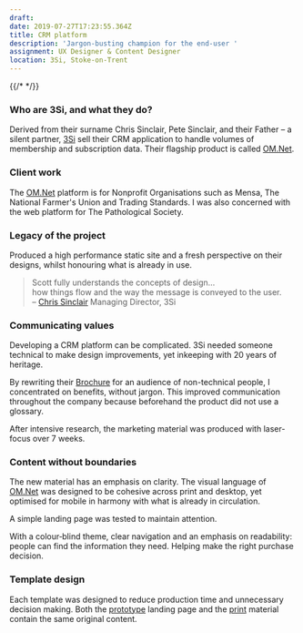 ```yaml
---
draft: 
date: 2019-07-27T17:23:55.364Z
title: CRM platform
description: 'Jargon-busting champion for the end-user '
assignment: UX Designer & Content Designer
location: 3Si, Stoke-on-Trent
---
```

{{/* <flickity src="https://inspiredlabs.co.uk/images/3si-sales.jpg" title="3Si marketing content" selectCell="flkty.selectCell( value, isWrapped, isInstant )" > */}}

### Who are 3Si, and what they do?

Derived from their surname Chris Sinclair, Pete Sinclair, and their Father – a silent partner, [3Si](http://inspiredlabs.co.uk/3-si.com/) sell their CRM application to handle volumes of membership and subscription data. Their flagship product is called [OM.Net](http://inspiredlabs.co.uk/3-si.com/#modules). 

### Client work
The [OM.Net](http://inspiredlabs.co.uk/3-si.com/#clients) platform is for Nonprofit Organisations such as Mensa, The National Farmer's Union and Trading Standards. I was also concerned with the web platform for The Pathological Society.

### Legacy of the project

Produced a high performance static site and a fresh perspective on their designs, whilst honouring what is already in use.

> Scott fully understands the concepts of design…  
> how things flow and the way the message is conveyed to the user.  
> – [Chris Sinclair](http://inspiredlabs.co.uk/3-si.com/) Managing Director, 3Si

<!--
non breaking hyphen: &#8209;
### Explore

Marketing Brochure

### Visit

[3Si.com](http://inspiredlabs.co.uk/3-si.com/) [Marketing Brochure](http://inspiredlabs.co.uk/3-si.com/print/3si-infosheets-draft.pdf)

* * *

# About the production in detail

## UX designer | Template design for thier designers | Writing marketing material
-->

### Communicating values
Developing a CRM platform can be complicated. 3Si needed someone technical to make design improvements, yet inkeeping with 20 years of heritage. 


By rewriting their [Brochure](http://inspiredlabs.co.uk/3-si.com/print/3si-infosheets-draft.pdf) for an audience of non-technical people, I concentrated on benefits, without jargon. This improved communication throughout the company because beforehand the product did not use a glossary.

After intensive research, the marketing material was produced with laser-focus over 7 weeks. 

### Content without boundaries
The new material has an emphasis on clarity. The visual language of [OM.Net](http://inspiredlabs.co.uk/3-si.com/index.html#modules) was designed to be cohesive across print and desktop, yet optimised for mobile in harmony with what is already in circulation.

A simple landing page was tested to maintain attention. 

With a colour‑blind theme, clear navigation and an emphasis on readability: people can find the information they need. Helping make the right purchase decision.

### Template design
Each template was designed to reduce production time and unnecessary decision making. Both the [prototype](http://inspiredlabs.co.uk/3-si.com/index.html) landing page and the [print](http://inspiredlabs.co.uk/3-si.com/print/3si-infosheets-draft.pdf) material contain the same original content. 


<!--
*   3-Si.com typography
*   Integrity, customers choose them bc: they've been providing one app for a longtime.
*   goal: simplification (linguistic hygiene: clean up terms phrases and conventions, end jargon), scalability, less paper, overcome poor visual acuity, consolidate other marketing material. Be sensitive to what has gone before. Target at decision makers, NOT the end user... is this as integral as they are aiming to be?
*   2x new customers per. year.
*   Who makes them the most cash?

*   TEMPLATE DESIGN:
*   You can see examples of this template used here: www.retinart.net/media/images/secret-law-of-page-harmony/RETINART\_secret-law-of-page-harmony.pdf
*   Good link "secret-law-of-page-harmony" is from here: http://retinart.net/design-theory/

> Simple is harder than complex: you have to work hard to get your thinking clean to make it simple.  
> But it's worth it, because once you get there… you can move mountains.  
> – [Steve Jobs](#) Apple
-->
